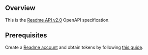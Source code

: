 ## Overview
This is the [Readme API v2.0](https://docs.readme.com/reference) OpenAPI specification.
## Prerequisites

Create a [Readme account](https://dash.readme.com/signup) and obtain tokens by following [this guide](https://docs.readme.com/reference/authentication).
